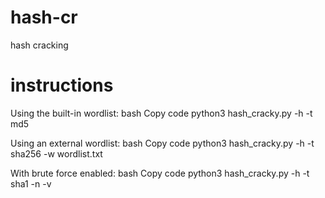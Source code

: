 # hash-cr
hash cracking 







<h1> instructions</h1>






Using the built-in wordlist:
bash
Copy code
python3 hash_cracky.py -h <hash> -t md5



Using an external wordlist:
bash
Copy code
python3 hash_cracky.py -h <hash> -t sha256 -w wordlist.txt




With brute force enabled:
bash
Copy code
python3 hash_cracky.py -h <hash> -t sha1 -n -v
